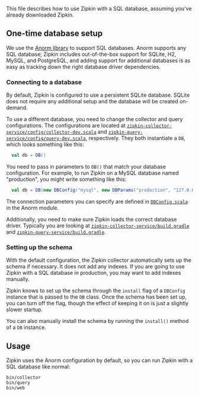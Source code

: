 This file describes how to use Zipkin with a SQL database, assuming you've
already downloaded Zipkin.

## One-time database setup

We use the
[Anorm library](https://www.playframework.com/documentation/2.1.1/ScalaAnorm) to
support SQL databases. Anorm supports any SQL database; Zipkin includes
out-of-the-box support for SQLite, H2, MySQL, and PostgreSQL, and adding support
for additional databases is as easy as tracking down the right database driver
dependencies.

### Connecting to a database

By default, Zipkin is configured to use a persistent SQLite database. SQLite
does not require any additional setup and the database will be created
on-demand.

To use a different database, you need to change the collector and query
configurations. The configurations are located at
[`zipkin-collector-service/config/collector-dev.scala`](https://github.com/openzipkin/zipkin/blob/master/zipkin-collector-service/config/collector-dev.scala) and
[`zipkin-query-service/config/query-dev.scala`](https://github.com/openzipkin/zipkin/blob/master/zipkin-query-service/config/query-dev.scala), respectively.
They both instantiate a `DB`, which looks something like this:

```scala
  val db = DB()
```

You need to pass in parameters to `DB()` that match your database
configuration. For example, to run Zipkin on a MySQL database named
"production", you might write something like this:

```scala
  val db = DB(new DBConfig("mysql", new DBParams("production", "127.0.0.1")))
```

The connection parameters you can specify are defined in
[`DBConfig.scala`](https://github.com/openzipkin/zipkin/blob/master/zipkin-anormdb/src/main/scala/com/twitter/zipkin/util/DBConfig.scala)
in the Anorm module.

Additionally, you need to make sure Zipkin loads the correct database driver.
Typically you are looking at [`zipkin-collector-service/build.gradle`](https://github.com/openzipkin/zipkin/blob/master/zipkin-collector-service/build.gradle) and [`zipkin-query-service/build.gradle`](https://github.com/openzipkin/zipkin/blob/master/zipkin-query-service/build.gradle).

### Setting up the schema

With the default configuration, the Zipkin collector automatically sets up the
schema if necessary. It does not add any indexes. If you are going to use
Zipkin with a SQL database in production, you may want to add indexes manually.

Zipkin knows to set up the schema through the `install` flag of a `DBConfig`
instance that is passed to the `DB` class. Once the schema has been set up, you
can turn off the flag, though the effect of keeping it on is just a slightly
slower startup.

You can also manually install the schema by running the `install()` method of
a `DB` instance.

## Usage

Zipkin uses the Anorm configuration by default, so you can run Zipkin with a
SQL database like normal:

    bin/collector
    bin/query
    bin/web
